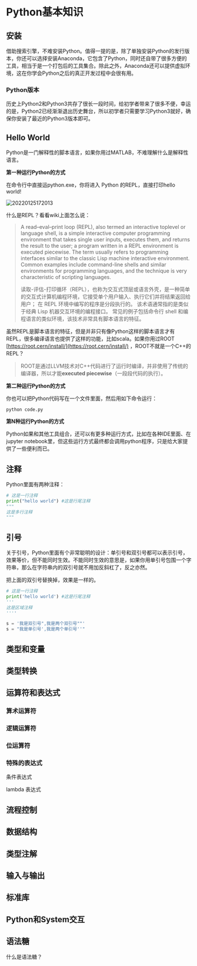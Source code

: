 # Python基本知识

## 安装

借助搜索引擎，不难安装Python。值得一提的是，除了单独安装Python的发行版本，你还可以选择安装Anaconda，它包含了Python，同时还自带了很多方便的工具，相当于是一个打包后的工具集合。除此之外，Anaconda还可以提供虚拟环境，这在你学会Python之后的真正开发过程中会很有用。

### Python版本

历史上Python2和Python3共存了很长一段时间，给初学者带来了很多不便，幸运的是，Python2已经渐渐退出历史舞台，所以初学者只需要学习Python3就好，确保你安装了最近的Python3版本即可。

## Hello World

Python是一门解释性的脚本语言，如果你用过MATLAB，不难理解什么是解释性语言。

**第一种运行Python的方式**

在命令行中直接运python.exe，你将进入 Python 的REPL，直接打印hello world!

![20220125172013](http://haipeng-openwrite.oss-cn-beijing.aliyuncs.com/images%5C99e0bf8a7a99bd2af6d8f21c22d523f8.png)

什么是REPL？看看wiki上面怎么说：

> A read–eval–print loop (REPL), also termed an interactive toplevel or language shell, is a simple interactive computer programming environment that takes single user inputs, executes them, and returns the result to the user; a program written in a REPL environment is executed piecewise. The term usually refers to programming interfaces similar to the classic Lisp machine interactive environment. Common examples include command-line shells and similar environments for programming languages, and the technique is very characteristic of scripting languages.
> 
> 读取-评估-打印循环（REPL），也称为交互式顶层或语言外壳，是一种简单的交互式计算机编程环境，它接受单个用户输入、执行它们并将结果返回给用户； 在 REPL 环境中编写的程序是分段执行的。 该术语通常指的是类似于经典 Lisp 机器交互环境的编程接口。 常见的例子包括命令行 shell 和编程语言的类似环境，该技术非常具有脚本语言的特征。

虽然REPL是脚本语言的特征，但是并非只有像Python这样的脚本语言才有REPL，很多编译语言也提供了这样的功能，比如scala。如果你用过ROOT [https://root.cern/install/](https://root.cern/install/) ，ROOT不就是一个C++的REPL？
> ROOT是通过LLVM技术对C++代码进行了运行时编译，并非使用了传统的编译器，所以才能**executed piecewise**（一段段代码的执行）。

**第二种运行Python的方式**

你也可以把Python代码写在一个文件里面，然后用如下命令运行：
```shell
python code.py
```

**第N种运行Python的方式**

Python如果和其他工具组合，还可以有更多种运行方式，比如在各种IDE里面、在jupyter notebook里，但这些运行方式最终都会调用python程序，只是给大家提供了一些便利而已。

## 注释

Python里面有两种注释：
```python
# 这是一行注释
print("hello world") #这是行尾注释
"""
这是多行注释
"""
```

## 引号

关于引号，Python里面有个非常聪明的设计：单引号和双引号都可以表示引号，效果等价，但不能同时生效。不能同时生效的意思是，如果你用单引号包围一个字符串，那么在字符串内的双引号就不用加反斜杠了，反之亦然。

把上面的双引号替换掉，效果是一样的。

```python
# 这是一行注释
print('hello world') #这是行尾注释
'''
这是区域注释
''''
```

```python
s = '我是双引号",我是两个双引号""'
s = "我是单引号',我是两个单引号''"
```

## 类型和变量

## 类型转换

## 运算符和表达式

### 算术运算符

### 逻辑运算符

### 位运算符

### 特殊的表达式

条件表达式  

lambda 表达式

## 流程控制

<!-- 三目运算符 -->

## 数据结构

## 类型注解

## 输入与输出

## 标准库

## Python和System交互

## 语法糖

什么是语法糖？
